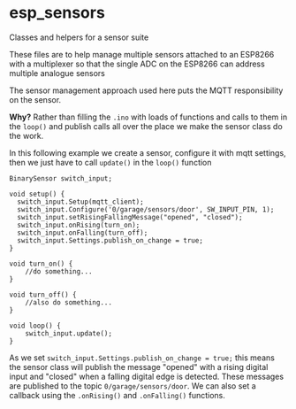 # esp_sensors
Classes and helpers for a sensor suite 

These files are to help manage multiple sensors attached to an ESP8266 with a multiplexer so that the single ADC on the ESP8266 can address multiple analogue sensors

The sensor management approach used here puts the MQTT responsibility on the sensor. 

**Why?**
Rather than filling the `.ino` with loads of functions and calls to them in the `loop()` and publish calls all over the place we make the sensor class do the work.

In this following example we create a sensor, configure it with mqtt settings, then we just have to call `update()` in the `loop()` function
```
BinarySensor switch_input;

void setup() {
  switch_input.Setup(mqtt_client);
  switch_input.Configure('0/garage/sensors/door', SW_INPUT_PIN, 1);
  switch_input.setRisingFallingMessage("opened", "closed");
  switch_input.onRising(turn_on);
  switch_input.onFalling(turn_off);
  switch_input.Settings.publish_on_change = true;
}

void turn_on() {
	//do something...
}

void turn_off() {
	//also do something...
}

void loop() {
	switch_input.update();
}

```

As we set `switch_input.Settings.publish_on_change = true;` this means the sensor class will publish the message "opened" with a rising digital input and "closed" when a falling digital edge is detected. These messages are published to the topic `0/garage/sensors/door`.
We can also set a callback using the `.onRising()` and `.onFalling()` functions.
